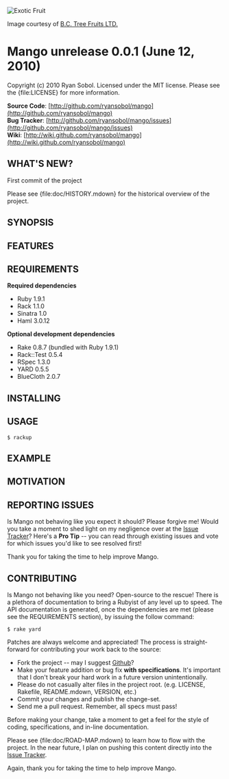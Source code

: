 ![Exotic Fruit](http://www.bctree.com/images/photos/sourced-mango.jpg)

Image courtesy of [B.C. Tree Fruits LTD.](http://www.bctree.com/products/sourced/mango.php)

Mango unrelease 0.0.1 (June 12, 2010)
=====================================

Copyright (c) 2010 Ryan Sobol. Licensed under the MIT license.  Please see the {file:LICENSE} for more information.

**Source Code**: [http://github.com/ryansobol/mango](http://github.com/ryansobol/mango)  
**Bug Tracker**: [http://github.com/ryansobol/mango/issues](http://github.com/ryansobol/mango/issues)  
**Wiki**: [http://wiki.github.com/ryansobol/mango](http://wiki.github.com/ryansobol/mango)  

WHAT'S NEW?
-----------

First commit of the project

Please see {file:doc/HISTORY.mdown} for the historical overview of the project.

SYNOPSIS
--------


FEATURES
--------


REQUIREMENTS
------------

**Required dependencies**

* Ruby 1.9.1
* Rack 1.1.0
* Sinatra 1.0
* Haml 3.0.12

**Optional development dependencies**

* Rake 0.8.7 (bundled with Ruby 1.9.1)
* Rack::Test 0.5.4
* RSpec 1.3.0
* YARD 0.5.5
* BlueCloth 2.0.7

INSTALLING
----------


USAGE
-----

    $ rackup

EXAMPLE
-------


MOTIVATION
----------


REPORTING ISSUES
----------------

Is Mango not behaving like you expect it should?  Please forgive me!  Would you take a moment to shed light on my negligence over at the [Issue Tracker](http://github.com/ryansobol/mango/issues)?  Here's a **Pro Tip** -- you can read through existing issues and vote for which issues you'd like to see resolved first!

Thank you for taking the time to help improve Mango.

CONTRIBUTING
------------

Is Mango not behaving like you need?  Open-source to the rescue!  There is a plethora of documentation to bring a Rubyist of any level up to speed.  The API documentation is generated, once the dependencies are met (please see the REQUIREMENTS section), by issuing the follow command:

    $ rake yard

Patches are always welcome and appreciated!  The process is straight-forward for contributing your work back to the source:

* Fork the project -- may I suggest [Github](http://www.github.com)?
* Make your feature addition or bug fix **with specifications**.  It's important that I don't break your hard work in a future version unintentionally.
* Please do not casually alter files in the project root. (e.g. LICENSE, Rakefile, README.mdown, VERSION, etc.)
* Commit your changes and publish the change-set.
* Send me a pull request.  Remember, all specs must pass!

Before making your change, take a moment to get a feel for the style of coding, specifications, and in-line documentation.

Please see {file:doc/ROAD-MAP.mdown} to learn how to flow with the project.  In the near future, I plan on pushing this content directly into the [Issue Tracker](http://github.com/ryansobol/mango/issues).

Again, thank you for taking the time to help improve Mango.
